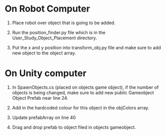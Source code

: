 # On Robot Computer

1) Place robot over object that is going to be added.

2) Run the position_finder.py file which is in the User_Study_Object_Placement directory.

3) Put the x and y position into transform_obj.py file and make sure to add new object to the object array.


# On Unity computer

1) In SpawnObjects.cs (placed on objects game object), if the number of objects is being changed, make sure to add new public Gameobject Object Prefab near line 24.

2) Add in the hardcoded colour for this object in the objColors array.

3) Update prefabArray on line 40

4) Drag and drop prefab to object filed in objects gameobject.